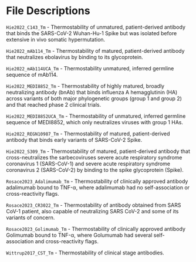 # File Descriptions

`Hie2022_C143_Tm` - Thermostability of unmatured, patient-derived antibody that binds the SARS-CoV-2 Wuhan-Hu-1 Spike but was isolated before extensive in vivo somatic hypermutation.

`Hie2022_mAb114_Tm` - Thermostability of matured, patient-derived antibody that neutralizes ebolavirus by binding to its glycoprotein.

`Hie2022_mAb114UCA_Tm` -  Thermostability unmatured, inferred germline sequence of mAb114.

`Hie2022_MEDI8852_Tm` - Thermostability of highly matured, broadly neutralizing antibody (bnAb) that binds influenza A hemagglutinin (HA) across variants of both major phylogenetic groups (group 1 and group 2) and that reached phase 2 clinical trials.

`Hie2022_MEDI8852UCA_Tm` - Thermostability of unmatured, inferred germline sequence of MEDI8852, which only neutralizes viruses with group 1 HAs.

`Hie2022_REGN10987_Tm` - Thermostability of matured, patient-derived antibody that binds early variants of SARS-CoV-2 Spike.

`Hie2022_S309_Tm` - Thermostability of matured, patient-derived antibody that cross-neutralizes the sarbecoviruses severe acute respiratory syndrome coronavirus 1 (SARS-CoV-1) and severe acute respiratory syndrome coronavirus 2 (SARS-CoV-2) by binding to the spike glycoprotein (Spike).

`Rosace2023_Adalimumab_Tm` - Thermostability of clinically approved antibody adalimumab bound to TNF-α, where adalimumab had no self-association or cross-reactivity flags.

`Rosace2023_CR3022_Tm` - Thermostability of antibody obtained from SARS CoV-1 patient, also capable of neutralizing SARS CoV-2 and some of its variants of concern.

`Rosace2023_Golimumab_Tm` - Thermostability of clinically approved antibody Golimumab bound to TNF-α, where Golumumab had several self-association and cross-reactivity flags.

`Wittrup2017_CST_Tm` - Thermostability of clinical stage antibodies.
